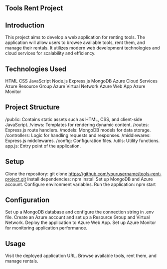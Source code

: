 ## Tools Rent Project
## Introduction
This project aims to develop a web application for renting tools. The application will allow users to browse available tools, rent them, and manage their rentals. It utilizes modern web development technologies and cloud services for scalability and efficiency.

## Technologies Used
HTML
CSS
JavaScript
Node.js
Express.js
MongoDB
Azure Cloud Services
Azure Resource Group
Azure Virtual Network
Azure Web App
Azure Monitor
## Project Structure
/public: Contains static assets such as HTML, CSS, and client-side JavaScript.
/views: Templates for rendering dynamic content.
/routes: Express.js route handlers.
/models: MongoDB models for data storage.
/controllers: Logic for handling requests and responses.
/middlewares: Express.js middlewares.
/config: Configuration files.
/utils: Utility functions.
app.js: Entry point of the application.


## Setup
Clone the repository: git clone https://github.com/yourusername/tools-rent-project.git
Install dependencies: npm install
Set up MongoDB and Azure account.
Configure environment variables.
Run the application: npm start
## Configuration
Set up a MongoDB database and configure the connection string in .env file.
Create an Azure account and set up a Resource Group and Virtual Network.
Deploy the application to Azure Web App.
Set up Azure Monitor for monitoring application performance.
## Usage
Visit the deployed application URL.
Browse available tools, rent them, and manage rentals.

